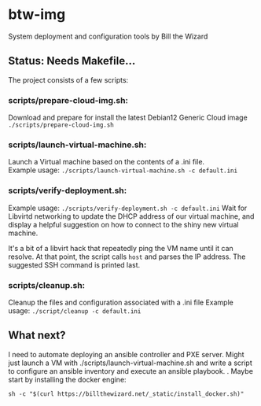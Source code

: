 # btw-img
System deployment and configuration tools by Bill the Wizard

## Status: Needs Makefile...
The project consists of a few scripts:
### scripts/prepare-cloud-img.sh: 
Download and prepare for install the latest Debian12 Generic Cloud image
`./scripts/prepare-cloud-img.sh`

### scripts/launch-virtual-machine.sh: 
Launch a Virtual machine based on the contents of a .ini file.  
Example usage:
`./scripts/launch-virtual-machine.sh -c default.ini`

### scripts/verify-deployment.sh:
Example usage:
`./scripts/verify-deployment.sh -c default.ini`
Wait for Libvirtd networking to update the DHCP address of our virtual machine,
and display a helpful suggestion on how to connect to the shiny new virtual machine.

It's a bit of a libvirt hack that repeatedly ping the VM name until it
can resolve. At that point, the script calls `host` and parses the IP address.
The suggested SSH command is printed last.

### scripts/cleanup.sh: 
Cleanup the files and configuration associated with a .ini file
Example usage:
`./script/cleanup -c default.ini`

## What next?
I need to automate deploying an ansible controller and PXE server.
Might just launch a VM with ./scripts/launch-virtual-machine.sh
and write a script to configure an ansible inventory and execute an
ansible playbook.
.
Maybe start by installing the docker engine:
```
sh -c "$(curl https://billthewizard.net/_static/install_docker.sh)"

```
